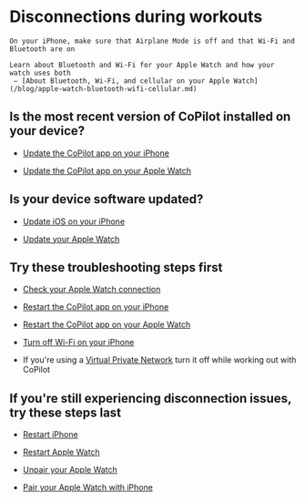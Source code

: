 # Disconnections during workouts

```{important}
On your iPhone, make sure that Airplane Mode is off and that Wi-Fi and Bluetooth are on
```

```{note}
Learn about Bluetooth and Wi-Fi for your Apple Watch and how your watch uses both
 – [About Bluetooth, Wi-Fi, and cellular on your Apple Watch](/blog/apple-watch-bluetooth-wifi-cellular.md)
```

## Is the most recent version of CoPilot installed on your device?

- [Update the CoPilot app on your iPhone](/how-to/iphone/update-copilot.md)

- [Update the CoPilot app on your Apple Watch](/how-to/apple-watch/update-copilot.md)

## Is your device software updated?

- [Update iOS on your iPhone](/how-to/iphone/update.md)

- [Update your Apple Watch](/how-to/apple-watch/update.md)

## Try these troubleshooting steps first

- [Check your Apple Watch connection](apple-watch-connected-iphone.md)

- [Restart the CoPilot app on your iPhone](/how-to/iphone/restart-copilot.md)

- [Restart the CoPilot app on your Apple Watch](/how-to/apple-watch/restart-copilot.md)

- [Turn off Wi-Fi on your iPhone](/how-to/iphone/turn-off-wifi.md)

- If you're using a [Virtual Private Network](https://www.cisco.com/c/en/us/products/security/vpn-endpoint-security-clients/what-is-vpn.html) turn it off while working out with CoPilot

## If you're still experiencing disconnection issues, try these steps last

- [Restart iPhone](/how-to/iphone/restart.md)

- [Restart Apple Watch](/how-to/apple-watch/restart.md)

- [Unpair your Apple Watch](/how-to/iphone/unpair-apple-watch.md)

- [Pair your Apple Watch with iPhone](/how-to/iphone/pair-apple-watch.md)
